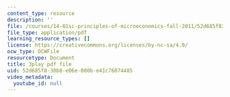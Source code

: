 ```yaml
---
content_type: resource
description: ''
file: /courses/14-01sc-principles-of-microeconomics-fall-2011/52d685f830b8e06e000be41c76074485_kEJf57FF0Vs.pdf
file_type: application/pdf
learning_resource_types: []
license: https://creativecommons.org/licenses/by-nc-sa/4.0/
ocw_type: OCWFile
resourcetype: Document
title: 3play pdf file
uid: 52d685f8-30b8-e06e-000b-e41c76074485
video_metadata:
  youtube_id: null
---
```

